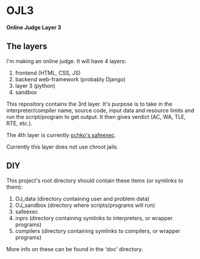 # OJL3

**Online Judge Layer 3**

## The layers

I'm making an online judge. It will have 4 layers:

1. frontend (HTML, CSS, JS)
2. backend web-framework (probably Django)
3. layer 3 (python)
4. sandbox

This repository contains the 3rd layer. It's purpose is to take in the interpreter/compiler name, source code, input data and resource limits and run the script/program to get output. It then gives verdict (AC, WA, TLE, RTE, etc.).

The 4th layer is currently [ochko's safeexec](https://github.com/ochko/safeexec).

Currently this layer does not use chroot jails.

## DIY

This project's root directory should contain these items (or symlinks to them):

1. OJ_data (directory containing user and problem data)
2. OJ_sandbox (directory where scripts/programs will run)
3. safeexec
4. inprs (directory containing symlinks to interpreters, or wrapper programs)
5. compilers (directory containing symlinks to compilers, or wrapper programs)

More info on these can be found in the 'doc' directory.

